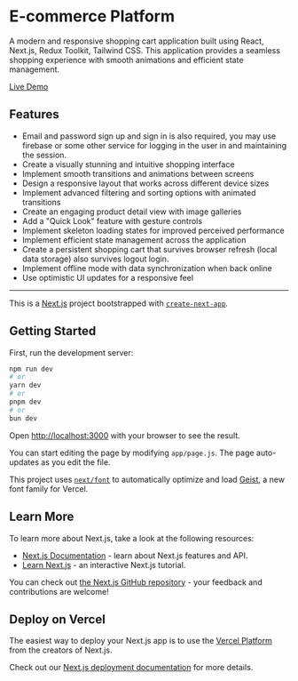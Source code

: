 # E-commerce Platform

A modern and responsive shopping cart application built using React, Next.js, Redux Toolkit, Tailwind CSS. This application provides a seamless shopping experience with smooth animations and efficient state management.

[Live Demo](https://e-commerce-shopping-webapp.netlify.app/)  

## Features
- Email and password sign up and sign in is also required, you may use firebase or some other service for logging in the user in and maintaining the session.
- Create a visually stunning and intuitive shopping interface 
-	Implement smooth transitions and animations between screens 
-	Design a responsive layout that works across different device sizes 
-	Implement advanced filtering and sorting options with animated transitions 
-	Create an engaging product detail view with image galleries 
-	Add a "Quick Look" feature with gesture controls 
-	Implement skeleton loading states for improved perceived performance 
-	Implement efficient state management across the application 
-	Create a persistent shopping cart that survives browser refresh (local data storage) also survives logout login. 
-	Implement offline mode with data synchronization when back online 
-	Use optimistic UI updates for a responsive feel 


---


This is a [Next.js](https://nextjs.org) project bootstrapped with [`create-next-app`](https://github.com/vercel/next.js/tree/canary/packages/create-next-app).

## Getting Started

First, run the development server:

```bash
npm run dev
# or
yarn dev
# or
pnpm dev
# or
bun dev
```

Open [http://localhost:3000](http://localhost:3000) with your browser to see the result.

You can start editing the page by modifying `app/page.js`. The page auto-updates as you edit the file.

This project uses [`next/font`](https://nextjs.org/docs/app/building-your-application/optimizing/fonts) to automatically optimize and load [Geist](https://vercel.com/font), a new font family for Vercel.

## Learn More

To learn more about Next.js, take a look at the following resources:

- [Next.js Documentation](https://nextjs.org/docs) - learn about Next.js features and API.
- [Learn Next.js](https://nextjs.org/learn) - an interactive Next.js tutorial.

You can check out [the Next.js GitHub repository](https://github.com/vercel/next.js) - your feedback and contributions are welcome!

## Deploy on Vercel

The easiest way to deploy your Next.js app is to use the [Vercel Platform](https://vercel.com/new?utm_medium=default-template&filter=next.js&utm_source=create-next-app&utm_campaign=create-next-app-readme) from the creators of Next.js.

Check out our [Next.js deployment documentation](https://nextjs.org/docs/app/building-your-application/deploying) for more details.
